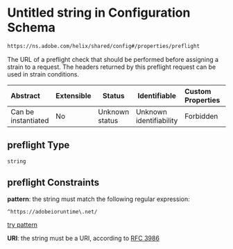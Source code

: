 # Untitled string in Configuration Schema

```txt
https://ns.adobe.com/helix/shared/config#/properties/preflight
```

The URL of a preflight check that should be performed before assigning a strain to a request. The headers returned by this preflight request can be used in strain conditions.


| Abstract            | Extensible | Status         | Identifiable            | Custom Properties | Additional Properties | Access Restrictions | Defined In                                                        |
| :------------------ | ---------- | -------------- | ----------------------- | :---------------- | --------------------- | ------------------- | ----------------------------------------------------------------- |
| Can be instantiated | No         | Unknown status | Unknown identifiability | Forbidden         | Allowed               | none                | [config.schema.json\*](config.schema.json "open original schema") |

## preflight Type

`string`

## preflight Constraints

**pattern**: the string must match the following regular expression: 

```regexp
^https://adobeioruntime\.net/
```

[try pattern](https://regexr.com/?expression=%5Ehttps%3A%2F%2Fadobeioruntime%5C.net%2F "try regular expression with regexr.com")

**URI**: the string must be a URI, according to [RFC 3986](https://tools.ietf.org/html/rfc3986 "check the specification")

